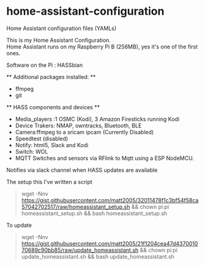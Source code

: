 # home-assistant-configuration
Home Assistant configuration files (YAMLs)

This is my Home Assistant Configuration.  
Home Assistant runs on my Raspberry Pi B (256MB), yes it's one of the first ones.

Software on the Pi : HASSbian

** Additional packages installed: **
* ffmpeg
* git

** HASS components and devices **
* Media_players :1 OSMC (Kodi), 3 Amazon Firesticks running Kodi
* Device Trakers: NMAP, owntracks, Bluetooth, BLE
* Camera:ffmpeg  to a sricam ipcam (Currently Disabled)
* Speedtest (disabled)
* Notify: html5, Slack and Kodi
* Switch: WOL
* MQTT Switches and sensors via RFlink to Mqtt using a ESP NodeMCU.

Notifies via slack channel when HASS updates are available

The setup this I've written a script
>wget -Nnv https://gist.githubusercontent.com/matt2005/32011478f1c3bf54f58ca57042702517/raw/homeassistant_setup.sh && chown pi:pi homeassistant_setup.sh && bash homeassistant_setup.sh

  
To update
>wget -Nnv https://gist.githubusercontent.com/matt2005/21f1204cea47d437001070689c90bb85/raw/update_homeassistant.sh && chown pi:pi update_homeassistant.sh && bash update_homeassistant.sh
